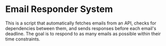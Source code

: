 # Email Responder System

This is a script that automatically fetches emails from an API, checks for dependencies between them, and sends responses before each email's deadline. The goal is to respond to as many emails as possible within their time constraints.
